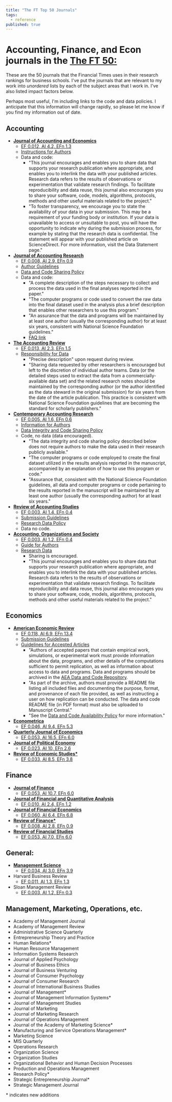 ```yaml
---
title: "The FT Top 50 Journals"
tags:
  - reference
published: true
---
```


# Accounting, Finance, and Econ journals in the [The FT 50:](https://www.ft.com/content/3405a512-5cbb-11e1-8f1f-00144feabdc0#axzz4J5U4V1EX)

These are the 50 journals that the Financial Times uses in their research rankings for business schools. I've put the journals that are relevant to my work into _unordered_
lists by each of the subject areas that I work in. I've also listed impact factors below. 

Perhaps most useful, I'm including links to the code and data policies. I anticipate that this information will change rapidly, so please let me know if you find my information out of date.

## Accounting
- [__Journal of Accounting and Economics__](https://www.journals.elsevier.com/journal-of-accounting-and-economics)
	- [EF 0.012, AI 4.2, EFn 1.3](http://eigenfactor.org/projects/journalRank/rankings.php?bsearch=JOURNAL+OF+ACCOUNTING+%26+ECONOMICS&searchby=journal&orderby=eigenfactor)
	- [Instructions for Authors](https://www.elsevier.com/journals/journal-of-accounting-and-economics/0165-4101/guide-for-authors)
	- Data and code:
		- "This journal encourages and enables you to share data that supports your research publication where appropriate, and enables you to interlink the data with your published articles. Research data refers to the results of observations or experimentation that validate research findings. To facilitate reproducibility and data reuse, this journal also encourages you to share your software, code, models, algorithms, protocols, methods and other useful materials related to the project."
		- "To foster transparency, we encourage you to state the availability of your data in your submission. This may be a requirement of your funding body or institution. If your data is unavailable to access or unsuitable to post, you will have the opportunity to indicate why during the submission process, for example by stating that the research data is confidential. The statement will appear with your published article on ScienceDirect. For more information, visit the Data Statement page."
- [__Journal of Accounting Research__](https://onlinelibrary.wiley.com/journal/1475679x)
	- [EF 0.008, AI 2.9, EFn 0.9](http://eigenfactor.org/projects/journalRank/rankings.php?bsearch=JOURNAL+OF+ACCOUNTING+RESEARCH&searchby=journal&orderby=eigenfactor)
	- [Author Guidelines](https://onlinelibrary.wiley.com/page/journal/1475679x/homepage/forauthors.html)
	- [Data and Code Sharing Policy](https://onlinelibrary.wiley.com/page/journal/1475679x/homepage/forauthors.html)
	- Data and code:
		- "A complete description of the steps necessary to collect and process the data used in the final analyses reported in the paper."
		- "The computer programs or code used to convert the raw data into the final dataset used in the analysis plus a brief description that enables other researchers to use this program."
		- "An assurance that the data and programs will be maintained by at least one author (usually the corresponding author) for at least six years, consistent with National Science Foundation guidelines." 
		- [FAQ link](https://www.chicagobooth.edu/~/media/43D69EFDF96D4420B45016FC74133E2E.pdf)
- [__The Accounting Review__](https://aaahq.org/Research/Journals/The-Accounting-Review)
	- [EF 0.013, AI 2.3, EFn 1.5](http://eigenfactor.org/projects/journalRank/rankings.php?bsearch=ACCOUNTING+REVIEW&searchby=journal&orderby=eigenfactor)
	- [Responsibility for Data](http://aaahq.org/Portals/0/documents/about/Policies&ProceduresManual/AAA%20Publications%20Ethics%20Policy%20-%20Data%20Integrity.pdf)
		- "Precise description" upon request during review.
		- "Sharing data requested by other researchers is encouraged but left to the discretion of individual author teams.
Data (or the detailed steps used to extract the data from a commercially-available data set) and the related research notes should be maintained by the corresponding author (or the author identified as the data steward in the original submission) for six years from the date of the article publication. This practice is consistent with National Science Foundation guidelines that are becoming the standard for scholarly publishers."
- [__Contemporary Accounting Research__](https://onlinelibrary.wiley.com/journal/19113846)
	- [EF 0.005, AI 1.6, EFn 0.6](http://eigenfactor.org/projects/journalRank/rankings.php?bsearch=CONTEMPORARY+ACCOUNTING+RESEARCH&searchby=journal&orderby=eigenfactor)
	- [Information for Authors](https://www.caaa.ca/journals-and-research/contemporary-accounting-research-car/#)
	- [Data Integrity and Code Sharing Policy](https://www.caaa.ca/media/254726/car_data_code_policy_final-20200326.pdf)
	- Code, no data (data encouraged).
		- "The data integrity and code sharing policy described below does not require authors to make the data used in their research publicly available."
		- "The computer programs or code employed to create the final dataset utilized in the results analysis reported in the manuscript, accompanied by an explanation of how to use this program or code."
		- "Assurance that, consistent with the National Science Foundation guidelines, all data and computer programs or code pertaining to the results reported in the manuscript will be maintained by at least one author (usually the corresponding author) for at least six years."
- [__Review of Accounting Studies__](https://www.springer.com/journal/11142)
	- [EF 0.003, AI 1.4, EFn 0.4](http://eigenfactor.org/projects/journalRank/rankings.php?bsearch=REVIEW+OF+ACCOUNTING+STUDIES&searchby=journal&orderby=eigenfactor)  
	- [Submission Guidelines](https://www.springer.com/journal/11142/submission-guidelines)  
	- [Research Data Policy](https://www.springer.com/journal/11142/submission-guidelines#Instructions%20for%20Authors_Research%20Data%20Policy)
	- Data no code.
- [__Accounting, Organizations and Society__](https://www.journals.elsevier.com/accounting-organizations-and-society)
	- [EF 0.003, AI 1.2, EFn 0.4](http://eigenfactor.org/projects/journalRank/rankings.php?bsearch=ACCOUNTING+ORGANIZATIONS+AND+SOCIETY&searchby=journal&orderby=eigenfactor)
	- [Guide for Authors](https://www.elsevier.com/journals/accounting-organizations-and-society/0361-3682/guide-for-authors)
	- [Research Data](https://www.elsevier.com/journals/accounting-organizations-and-society/0361-3682/guide-for-authors#txt87500)
		- Sharing is encouraged.
		- "This journal encourages and enables you to share data that supports your research publication where appropriate, and enables you to interlink the data with your published articles. Research data refers to the results of observations or experimentation that validate research findings. To facilitate reproducibility and data reuse, this journal also encourages you to share your software, code, models, algorithms, protocols, methods and other useful materials related to the project."

## Economics
- [__American Economic Review__](https://www.aeaweb.org/journals/aer)
	- [EF 0.118, AI 6.9, EFn 13.4](http://eigenfactor.org/projects/journalRank/rankings.php?bsearch=AMERICAN+ECONOMIC+REVIEW&searchby=journal&orderby=eigenfactor)
	- [Submission Guidelines](https://www.aeaweb.org/journals/aer/submissions/guidelines)
	- [Guidelines for Accepted Articles](https://www.aeaweb.org/journals/aer/submissions/accepted-articles/styleguide)
		- "Authors of accepted papers that contain empirical work, simulations, or experimental work must provide information about the data, programs, and other details of the computations sufficient to permit replication, as well as information about access to data and programs.  Data and programs should be archived in the [AEA Data and Code Repository](https://www.openicpsr.org/openicpsr/aea).
		- "As part of the archive, authors must provide a README file listing all included files and documenting the purpose, format, and provenance of each file provided, as well as instructing a user on how replication can be conducted.  The data and code README file (in PDF format) must also be uploaded to Manuscript Central." 
		- "See the [Data and Code Availability Policy](https://www.aeaweb.org/journals/policies/data-code) for more information."
- [__Econometrica__](https://www.econometricsociety.org/publications/econometrica/browse)
	- [EF 0.046, AI 9.4, EFn 5.3](http://eigenfactor.org/projects/journalRank/rankings.php?bsearch=ECONOMETRICA&searchby=journal&orderby=eigenfactor)
- [__Quarterly Journal of Economics__](https://academic.oup.com/qje)
	- [EF 0.053, AI 16.5, EFn 6.0](http://eigenfactor.org/projects/journalRank/rankings.php?bsearch=QUARTERLY+JOURNAL+OF+ECONOMICS&searchby=journal&orderby=eigenfactor)
- [__Journal of Political Economy__](https://www.journals.uchicago.edu/toc/jpe/current)
	- [EF 0.023, AI 10, EFn 2.6](http://eigenfactor.org/projects/journalRank/rankings.php?bsearch=JOURNAL+OF+POLITICAL+ECONOMY&searchby=journal&orderby=eigenfactor)
- [__Review of Economic Studies*__](https://www.restud.com)
	- [EF 0.033, AI 8.5, EFn 3.8](http://eigenfactor.org/projects/journalRank/rankings.php?bsearch=REVIEW+OF+ECONOMIC+STUDIES&searchby=journal&orderby=eigenfactor)

## Finance
- [__Journal of Finance__](https://onlinelibrary.wiley.com/journal/15406261)
	- [EF 0.053, AI 10.7, EFn 6.0](http://eigenfactor.org/projects/journalRank/rankings.php?bsearch=JOURNAL+OF+FINANCE&searchby=journal&orderby=eigenfactor)
- [__Journal of Financial and Quantitative Analysis__](https://jfqa.org)
	- [EF 0.010, AI 2.4, EFn 1.2](http://eigenfactor.org/projects/journalRank/rankings.php?bsearch=JOURNAL+OF+FINANCIAL+AND+QUANTITATIVE+ANALYSIS&searchby=journal&orderby=eigenfactor)
- [__Journal of Financial Economics__](https://www.journals.elsevier.com/journal-of-financial-economics)
	- [EF 0.060, AI 6.4, EFn 6.8](http://eigenfactor.org/projects/journalRank/rankings.php?bsearch=JOURNAL+OF+FINANCIAL+AND+QUANTITATIVE+ANALYSIS&searchby=journal&orderby=eigenfactor)
- [__Review of Finance*__](https://academic.oup.com/rof)
	- [EF 0.008, AI 2.8, EFn 0.9](http://eigenfactor.org/projects/journalRank/rankings.php?bsearch=Review+of+Finance&searchby=journal&orderby=eigenfactor)
- [__Review of Financial Studies__](https://academic.oup.com/rfs)
	- [EF 0.053, AI 7.0, EFn 6.0](http://eigenfactor.org/projects/journalRank/rankings.php?bsearch=REVIEW+OF+FINANCIAL+STUDIES&searchby=journal&orderby=eigenfactor)

## General:
- [__Management Science__](https://pubsonline.informs.org/journal/mnsc)
	- [EF 0.034, AI 3.0, EFn 3.9](http://eigenfactor.org/projects/journalRank/rankings.php?bsearch=MANAGEMENT+SCIENCE&searchby=journal&orderby=eigenfactor)
- Harvard Business Review
	- [EF 0.011, AI 1.3, EFn 1.3](http://eigenfactor.org/projects/journalRank/rankings.php?bsearch=HARVARD+BUSINESS+REVIEW&searchby=journal&orderby=eigenfactor)
- Sloan Management Review
	- [EF 0.003, AI 1.2, EFn 0.3](http://eigenfactor.org/projects/journalRank/rankings.php?bsearch=MIT+SLOAN+MANAGEMENT+REVIEW&searchby=journal&orderby=eigenfactor)


## Management, Marketing, Operations, etc.
- Academy of Management Journal
- Academy of Management Review
- Administrative Science Quarterly
- Entrepreneurship Theory and Practice
- Human Relations*
- Human Resource Management
- Information Systems Research
- Journal of Applied Psychology
- Journal of Business Ethics
- Journal of Business Venturing
- Journal of Consumer Psychology
- Journal of Consumer Research
- Journal of International Business Studies
- Journal of Management*
- Journal of Management Information Systems*
- Journal of Management Studies
- Journal of Marketing
- Journal of Marketing Research
- Journal of Operations Management
- Journal of the Academy of Marketing Science*
- Manufacturing and Service Operations Management*
- Marketing Science
- MIS Quarterly
- Operations Research
- Organization Science
- Organization Studies
- Organizational Behavior and Human Decision Processes
- Production and Operations Management
- Research Policy*
- Strategic Entrepreneurship Journal*
- Strategic Management Journal

\* indicates new additions
